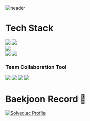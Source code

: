 ![header](https://capsule-render.vercel.app/api?type=waving&color=auto&height=300&section=header&text=LeeChangHyun&fontSize=90&fontColor=CFFFE5)

# Tech Stack
<img src="https://img.shields.io/badge/Java-red?style=plastic&logo=Java&logoColor=white"/></a>
<img src="https://img.shields.io/badge/Springboot-6DB33F?style=plastic&logo=Springboot&logoColor=white"/></a>
<br />
<img src="https://img.shields.io/badge/MySQL-4479A1?style=plastic&logo=MySQL&logoColor=white"/></a>
<br />
<img src="https://img.shields.io/badge/NGINX-009639?style=plastic&logo=NGINX&logoColor=white"/></a>
<img src="https://img.shields.io/badge/Amazon%20EC2-FF9900?style=plastic&logo=Amazon%20EC2&logoColor=white"/></a>
### Team Collaboration Tool

<img src="https://img.shields.io/badge/Github-181717?style=plastic&logo=Github&logoColor=white"/></a>
<img src="https://img.shields.io/badge/Gitlab-FC6D26?style=plastic&logo=Gitlab&logoColor=white"/></a>
<img src="https://img.shields.io/badge/Jira-0052CC?style=plastic&logo=Jira&logoColor=white"/></a>
<img src="https://img.shields.io/badge/Mattermost-0058CC?style=plastic&logo=Mattermost&logoColor=white"/></a>

# Baekjoon Record 👋  

[![Solved.ac Profile](http://mazassumnida.wtf/api/v2/generate_badge?boj=rover48)](https://solved.ac/rover48/)
